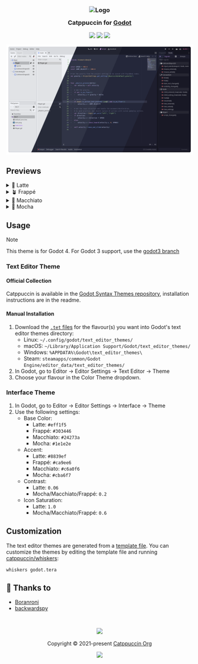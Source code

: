 <h3 align="center">
	<img src="https://raw.githubusercontent.com/catppuccin/catppuccin/main/assets/logos/exports/1544x1544_circle.png" width="100" alt="Logo"/><br/>
	<img src="https://raw.githubusercontent.com/catppuccin/catppuccin/main/assets/misc/transparent.png" height="30" width="0px"/>
	Catppuccin for <a href="https://godotengine.org/">Godot</a>
	<img src="https://raw.githubusercontent.com/catppuccin/catppuccin/main/assets/misc/transparent.png" height="30" width="0px"/>
</h3>

<p align="center">
	<a href="https://github.com/catppuccin/godot/stargazers"><img src="https://img.shields.io/github/stars/catppuccin/godot?colorA=363a4f&colorB=b7bdf8&style=for-the-badge"></a>
	<a href="https://github.com/catppuccin/godot/issues"><img src="https://img.shields.io/github/issues/catppuccin/godot?colorA=363a4f&colorB=f5a97f&style=for-the-badge"></a>
	<a href="https://github.com/catppuccin/godot/contributors"><img src="https://img.shields.io/github/contributors/catppuccin/godot?colorA=363a4f&colorB=a6da95&style=for-the-badge"></a>
</p>

<p align="center">
	<img src="assets/preview.webp"/>
</p>

## Previews

<details>
<summary>🌻 Latte</summary>
<img src="assets/latte.webp"/>
</details>
<details>
<summary>🪴 Frappé</summary>
<img src="assets/frappe.webp"/>
</details>
<details>
<summary>🌺 Macchiato</summary>
<img src="assets/macchiato.webp"/>
</details>
<details>
<summary>🌿 Mocha</summary>
<img src="assets/mocha.webp"/>
</details>

## Usage

> [!NOTE]
> This theme is for Godot 4. For Godot 3 support, use the [godot3 branch](https://github.com/catppuccin/godot/tree/godot3)

### Text Editor Theme

#### Official Collection

Catppuccin is available in the [Godot Syntax Themes repository](https://github.com/godotengine/godot-syntax-themes), installation instructions are in the readme.

#### Manual Installation

1. Download the [`.tet` files](themes/) for the flavour(s) you want into Godot's text editor themes directory:
	- Linux: `~/.config/godot/text_editor_themes/`
	- macOS: `~/Library/Application Support/Godot/text_editor_themes/`
	- Windows: `%APPDATA%\Godot\text_editor_themes\` 
	- Steam: `steamapps/common/Godot Engine/editor_data/text_editor_themes/`
2. In Godot, go to Editor → Editor Settings → Text Editor → Theme
3. Choose your flavour in the Color Theme dropdown.

### Interface Theme

1. In Godot, go to Editor → Editor Settings → Interface → Theme
2. Use the following settings:
	- Base Color:
		- Latte: `#eff1f5`
		- Frappé: `#303446`
		- Macchiato: `#24273a`
		- Mocha: `#1e1e2e`
	- Accent:
		- Latte: `#8839ef`
		- Frappé: `#ca9ee6`
		- Macchiato: `#c6a0f6`
		- Mocha: `#cba6f7`
	- Contrast:
		- Latte: `0.06`
		- Mocha/Macchiato/Frappé: `0.2`
	- Icon Saturation:
		- Latte: `1.0`
		- Mocha/Macchiato/Frappé: `0.6`

## Customization

The text editor themes are generated from a [template file](godot.tera). You can customize the themes by editing the template file and running [catppuccin/whiskers](https://github.com/catppuccin/whiskers):

```shell
whiskers godot.tera
```

## 💝 Thanks to

- [Boranroni](https://github.com/boranroni)
- [backwardspy](https://github.com/backwardspy)

&nbsp;

<p align="center">
	<img src="https://raw.githubusercontent.com/catppuccin/catppuccin/main/assets/footers/gray0_ctp_on_line.svg?sanitize=true" />
</p>

<p align="center">
	Copyright &copy; 2021-present <a href="https://github.com/catppuccin" target="_blank">Catppuccin Org</a>
</p>

<p align="center">
	<a href="https://github.com/catppuccin/catppuccin/blob/main/LICENSE"><img src="https://img.shields.io/static/v1.svg?style=for-the-badge&label=License&message=MIT&logoColor=d9e0ee&colorA=363a4f&colorB=b7bdf8"/></a>
</p>
